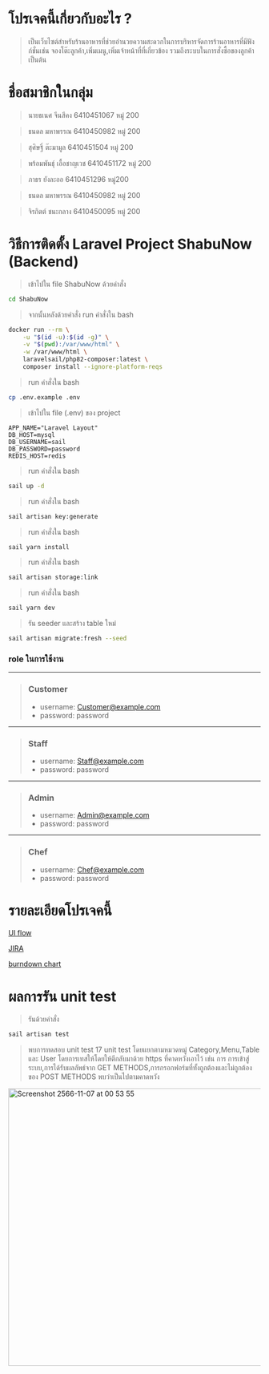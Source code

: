 # โปรเจคนี้เกี่ยวกับอะไร ?
>เป็นเว็บไซต์สำหรับร้านอาหารที่ช่วยอำนวยความสะดวกในการบริหารจัดการร้านอาหารที่มีฟังก์ชั่นเช่น จองโต๊ะลูกค้า,เพิ่มเมนู,เพิ่มเจ้าหน้าที่ที่เกี่ยวข้อง รวมถึงระบบในการสั่งซื้อของลูกค้า เป็นต้น
# ชื่อสมาชิกในกลุ่ม



> นายธเนศ จีนสีคง 6410451067 หมู่ 200

> ธนดล มหาพรรณ 6410450982 หมู่ 200

> สุศิษฐิ์ ต๊ะมามูล 6410451504 หมู่ 200

> พร้อมพันธุ์ เอื้อชาญเวช 6410451172 หมู่ 200

> ภาธร ยังละออ 6410451296 หมู่200

> ธนดล มหาพรรณ 6410450982 หมู่ 200

> จิรกิตต์ ชนะกลาง 6410450095 หมู่ 200


# วิธีการติดตั้ง Laravel Project **ShabuNow** (Backend)

>เข้าไปใน file ShabuNow ด้วยคำสั่ง
```bash
cd ShabuNow
```
>จากนั้นหลังด้วยคำสั่ง run คำสั่งใน bash

```bash
docker run --rm \
    -u "$(id -u):$(id -g)" \
    -v "$(pwd):/var/www/html" \
    -w /var/www/html \
    laravelsail/php82-composer:latest \
    composer install --ignore-platform-reqs
```

> run คำสั่งใน bash

```bash
cp .env.example .env
```

> เข้าไปใน file (.env) ของ project

```
APP_NAME="Laravel Layout"
DB_HOST=mysql
DB_USERNAME=sail
DB_PASSWORD=password
REDIS_HOST=redis
```

> run คำสั่งใน bash

```bash
sail up -d
```

> run คำสั่งใน bash

```bash
sail artisan key:generate
```

> run คำสั่งใน bash

```bash
sail yarn install
```

> run คำสั่งใน bash

```bash
sail artisan storage:link
```

> run คำสั่งใน bash

```bash
sail yarn dev
```

> รัน seeder และสร้าง table ใหม่

```bash
sail artisan migrate:fresh --seed
```

### role ในการใช้งาน

---

> ### Customer 
>
> -   username: Customer@example.com
> -   password: password

---

> ### Staff
>
> -   username: Staff@example.com
> -   password: password

---
> ### Admin
>
> -   username: Admin@example.com
> -   password: password
---

> ### Chef
>
> -   username: Chef@example.com
> -   password: password
>

# รายละเอียดโปรเจคนี้
[UI flow](https://www.figma.com/file/KcFptRWJXq77pDqHliNSt9/UI-flow?type=whiteboard&node-id=0-1&t=d3LiMdcWRoBLS9oU-0)
>
>
[JIRA](https://prompan.atlassian.net/jira/software/projects/SFP/boards/2/timeline?shared=&atlOrigin=eyJpIjoiMWVhNjg4MDUyYjZkNGY0YjhlOTk4ZGIyNTA2YmU4OWIiLCJwIjoiaiJ9)
>
>
[burndown chart](https://o365ku-my.sharepoint.com/:x:/g/personal/pathorn_y_live_ku_th/EfLxkyPJhPZEnIFoOK0Jze4Bsv_FvRxumKjyl6oxUfindg?rtime=8lWkPube20g)

# ผลการรัน unit test
>รันด้วยคำสั่ง
```bash
sail artisan test
```
>
>

>พบการทดสอบ unit test 17 unit test โดยแยกตามหมวดหมู่ Category,Menu,Table และ User โดยการเทสให้โดยให้ตีกลับมาด้วย https ที่คาดหวังเอาไว้ เช่น การ การเข้าสู่ระบบ,การได้รับผลลัพธ์จาก GET METHODS,การกรอกฟอร์มที่ทั้งถูกต้องและไม่ถูกต้องของ POST METHODS พบว่าเป็นไปตามคาดหวัง
>
>
<img width="554" alt="Screenshot 2566-11-07 at 00 53 55" src="https://github.com/ThanadonMhp/Backend2-ShabuNow/assets/108661996/27704135-128e-4a36-9953-7c882156ba02">



